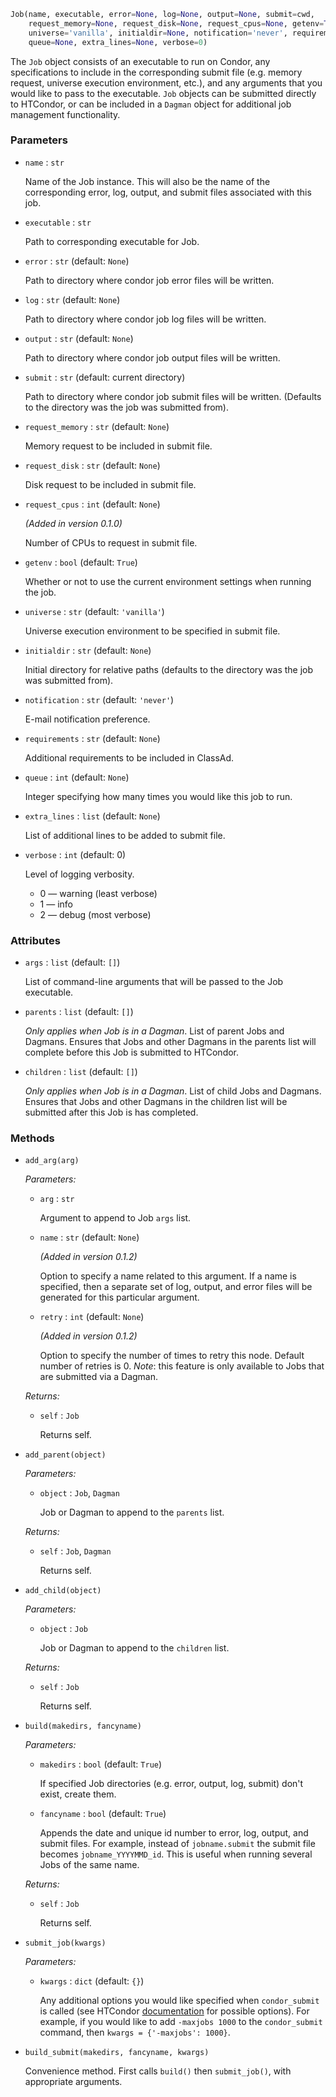 
```python
Job(name, executable, error=None, log=None, output=None, submit=cwd,
    request_memory=None, request_disk=None, request_cpus=None, getenv=True,
    universe='vanilla', initialdir=None, notification='never', requirements=None,
    queue=None, extra_lines=None, verbose=0)
```

The `Job` object consists of an executable to run on Condor, any specifications to include in the corresponding submit file (e.g. memory request, universe execution environment, etc.), and any arguments that you would like to pass to the executable. `Job` objects can be submitted directly to HTCondor, or can be included in a `Dagman` object for additional job management functionality.


### Parameters

* `name` : `str`

    Name of the Job instance. This will also be the name of the corresponding error, log, output, and submit files associated with this job.

* `executable` : `str`

    Path to corresponding executable for Job.

* `error` : `str` (default: `None`)

    Path to directory where condor job error files will be written.

* `log` : `str` (default: `None`)

    Path to directory where condor job log files will be written.

* `output` : `str` (default: `None`)

    Path to directory where condor job output files will be written.

* `submit` : `str` (default: current directory)

    Path to directory where condor job submit files will be written. (Defaults to the directory was the job was submitted from).

* `request_memory` : `str` (default: `None`)

    Memory request to be included in submit file.

* `request_disk` : `str` (default: `None`)

    Disk request to be included in submit file.

* `request_cpus` : `int` (default: `None`)

    *(Added in version 0.1.0)*

    Number of CPUs to request in submit file.

* `getenv` : `bool` (default: `True`)

    Whether or not to use the current environment settings when running the job.

* `universe` : `str` (default: `'vanilla'`)

    Universe execution environment to be specified in submit file.

* `initialdir` : `str` (default: `None`)

    Initial directory for relative paths (defaults to the directory was the job was submitted from).

* `notification` : `str` (default: `'never'`)

    E-mail notification preference.

* `requirements` : `str` (default: `None`)

    Additional requirements to be included in ClassAd.

* `queue` : `int` (default: `None`)

    Integer specifying how many times you would like this job to run.

* `extra_lines` : `list` (default: `None`)

    List of additional lines to be added to submit file.

* `verbose` : `int` (default: 0)

    Level of logging verbosity.

    * 0 &mdash; warning (least verbose)
    * 1 &mdash; info
    * 2 &mdash; debug (most verbose)


### Attributes

* `args` : `list` (default: `[]`)

    List of command-line arguments that will be passed to the Job executable.

* `parents` : `list` (default: `[]`)

    *Only applies when Job is in a Dagman*. List of parent Jobs and Dagmans. Ensures that Jobs and other Dagmans in the parents list will complete before this Job is submitted to HTCondor.

* `children` : `list` (default: `[]`)

    *Only applies when Job is in a Dagman*. List of child Jobs and Dagmans. Ensures that Jobs and other Dagmans in the children list will be submitted after this Job is has completed.


### Methods

* `add_arg(arg)`

    *Parameters:*

    * `arg` : `str`

        Argument to append to Job `args` list.

    * `name` : `str` (default: `None`)

        *(Added in version 0.1.2)*

        Option to specify a name related to this argument. If a name is
        specified, then a separate set of log, output, and error files will
        be generated for this particular argument.  

    * `retry` : `int` (default: `None`)

        *(Added in version 0.1.2)*

        Option to specify the number of times to retry this node. Default
        number of retries is 0. *Note*: this feature is only available to
        Jobs that are submitted via a Dagman.

    *Returns:*

    * `self` : `Job`

        Returns self.

* `add_parent(object)`

    *Parameters:*

    * `object` : `Job`, `Dagman`

        Job or Dagman to append to the `parents` list.

    *Returns:*

    * `self` : `Job`, `Dagman`

        Returns self.


* `add_child(object)`

    *Parameters:*

    * `object` : `Job`

        Job or Dagman to append to the `children` list.

    *Returns:*

    * `self` : `Job`

        Returns self.


* `build(makedirs, fancyname)`

    *Parameters:*

    * `makedirs` : `bool` (default: `True`)

        If specified Job directories (e.g. error, output, log, submit) don't exist, create them.

    * `fancyname` : `bool` (default: `True`)

        Appends the date and unique id number to error, log, output, and submit files. For example, instead of `jobname.submit` the submit file becomes `jobname_YYYYMMD_id`. This is useful when running several Jobs of the same name.

    *Returns:*

    * `self` : `Job`

        Returns self.

* `submit_job(kwargs)`

    *Parameters:*

    * `kwargs` : `dict` (default: `{}`)

        Any additional options you would like specified when `condor_submit` is called (see HTCondor [documentation](http://research.cs.wisc.edu/htcondor/manual/current/condor_submit.html) for possible options). For example, if you would like to add `-maxjobs 1000` to the `condor_submit` command, then `kwargs = {'-maxjobs': 1000}`.

* `build_submit(makedirs, fancyname, kwargs)`

    Convenience method. First calls `build()` then `submit_job()`, with appropriate arguments.
